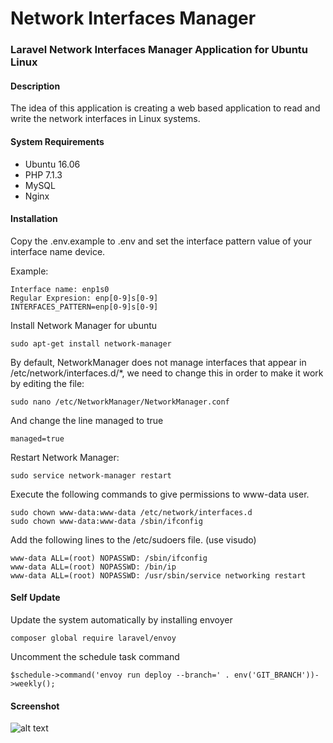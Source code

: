 # Network Interfaces Manager
### Laravel Network Interfaces Manager Application for Ubuntu Linux

#### Description
The idea of this application is creating a web based application to read and write the network interfaces in Linux systems.

#### System Requirements

- Ubuntu 16.06
- PHP 7.1.3
- MySQL
- Nginx

#### Installation
Copy the .env.example to .env and set the interface pattern value of your interface name device.

Example:
```
Interface name: enp1s0
Regular Expresion: enp[0-9]s[0-9]
INTERFACES_PATTERN=enp[0-9]s[0-9]
```

Install Network Manager for ubuntu
```
sudo apt-get install network-manager
```

By default, NetworkManager does not manage interfaces that appear in /etc/network/interfaces.d/*, we need to change this in order to make it work by editing the file:
```
sudo nano /etc/NetworkManager/NetworkManager.conf
```

And change the line managed to true
```
managed=true
```
Restart Network Manager:
```
sudo service network-manager restart
```

Execute the following commands to give permissions to www-data user.
```
sudo chown www-data:www-data /etc/network/interfaces.d
sudo chown www-data:www-data /sbin/ifconfig
```

Add the following lines to the /etc/sudoers file. (use visudo)
```
www-data ALL=(root) NOPASSWD: /sbin/ifconfig
www-data ALL=(root) NOPASSWD: /bin/ip
www-data ALL=(root) NOPASSWD: /usr/sbin/service networking restart
```

#### Self Update
Update the system automatically by installing envoyer
```
composer global require laravel/envoy
```
Uncomment the schedule task command
```
$schedule->command('envoy run deploy --branch=' . env('GIT_BRANCH'))->weekly();
```
#### Screenshot
![alt text](https://raw.githubusercontent.com/socieboy/nim/master/public/images/screenshot.png)
